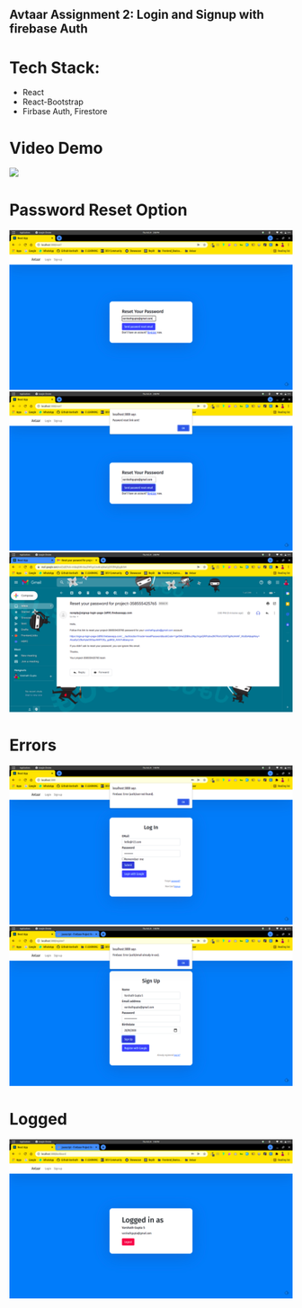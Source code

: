 ## Avtaar Assignment 2: Login and Signup with firebase Auth

# Tech Stack:
- React
- React-Bootstrap
- Firbase Auth, Firestore 

# Video Demo

![](src/images/test.gif)

# Password Reset Option

![](src/images/reset.png)
![](src/images/resetlinksentalert.png)
![](src/images/resetmail.png)

# Errors 

![](src/images/err1.png)
![](src/images/err2.png)

# Logged

![](src/images/looged.png)